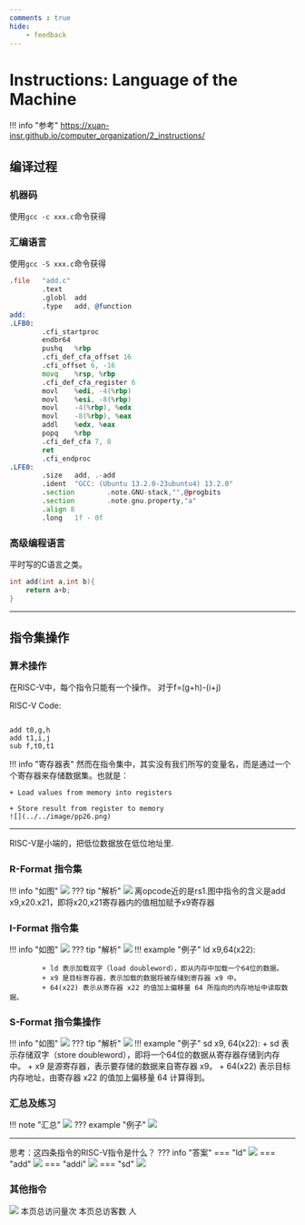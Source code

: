 ```yaml
---
comments : true
hide:
    - feedback
---
```


<script defer src="https://vercount.one/js"></script>

# Instructions: Language of the Machine

!!! info "参考"
    https://xuan-insr.github.io/computer_organization/2_instructions/

## 编译过程

### 机器码

使用`gcc -c xxx.c`命令获得

### 汇编语言

使用`gcc -S xxx.c`命令获得
```asm title="add.s"
.file   "add.c"
        .text
        .globl  add
        .type   add, @function
add:
.LFB0:
        .cfi_startproc
        endbr64
        pushq   %rbp
        .cfi_def_cfa_offset 16
        .cfi_offset 6, -16
        movq    %rsp, %rbp
        .cfi_def_cfa_register 6
        movl    %edi, -4(%rbp)
        movl    %esi, -8(%rbp)
        movl    -4(%rbp), %edx
        movl    -8(%rbp), %eax
        addl    %edx, %eax
        popq    %rbp
        .cfi_def_cfa 7, 8
        ret
        .cfi_endproc
.LFE0:
        .size   add, .-add
        .ident  "GCC: (Ubuntu 13.2.0-23ubuntu4) 13.2.0"
        .section        .note.GNU-stack,"",@progbits
        .section        .note.gnu.property,"a"
        .align 8
        .long   1f - 0f
```
### 高级编程语言

平时写的C语言之类。
``` c title="add.c"
int add(int a,int b){
    return a+b;
}
```

---

## 指令集操作

### 算术操作

在RISC-V中，每个指令只能有一个操作。
对于f=(g+h)-(i+j)

RISC-V Code:
```plaintext

add t0,g,h
add t1,i,j
sub f,t0,t1

```
!!! info "寄存器表"
    然而在指令集中，其实没有我们所写的变量名，而是通过一个个寄存器来存储数据集。也就是：
    
    + Load values from memory into registers  
    
    + Store result from register to memory
    ![](../../image/pp26.png)

---

RISC-V是小端的，把低位数据放在低位地址里.

### R-Format 指令集

!!! info "如图"
    ![](../../image/pp27.png)
    ??? tip "解析"
        ![](../../image/pp28.png)
        离opcode近的是rs1.图中指令的含义是add x9,x20.x21，即将x20,x21寄存器内的值相加赋予x9寄存器

### I-Format 指令集
!!! info "如图"
    ![](../../image/pp29.png)
    ??? tip "解析"
        ![](../../image/pp30.png)
        !!! example "例子"
            ld x9,64(x22):

            + ld 表示加载双字（load doubleword），即从内存中加载一个64位的数据。
            + x9 是目标寄存器，表示加载的数据将被存储到寄存器 x9 中。
            + 64(x22) 表示从寄存器 x22 的值加上偏移量 64 所指向的内存地址中读取数据。

### S-Format 指令集操作

!!! info "如图"
    ![](../../image/pp31.png)
    ??? tip "解析"
        ![](../../image/pp32.png)
        !!! example "例子"
            sd x9, 64(x22):
            + sd 表示存储双字（store doubleword），即将一个64位的数据从寄存器存储到内存中。
            + x9 是源寄存器，表示要存储的数据来自寄存器 x9。
            + 64(x22) 表示目标内存地址，由寄存器 x22 的值加上偏移量 64 计算得到。

### 汇总及练习

!!! note "汇总"
    ![](../../image/pp33.png)
    ??? example "例子"
        ![](../../image/pp34.png)

---
思考：这四条指令的RISC-V指令是什么？
    ??? info "答案"
        === "ld"
            ![](../../image/pp36.png)
        === "add"
            ![](../../image/pp37.png)
        === "addi"
            ![](../../image/pp38.png)
        === "sd"
            ![](../../image/pp39.png)

### 其他指令

![](../../image/pp40.png)
<span id="busuanzi_container_page_pv">本页总访问量<span id="busuanzi_value_page_pv"></span>次</span>
<span id="busuanzi_container_page_uv">本页总访客数 <span id="busuanzi_value_page_uv"></span> 人</span>
